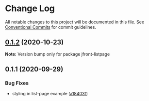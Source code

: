 # Change Log

All notable changes to this project will be documented in this file.
See [Conventional Commits](https://conventionalcommits.org) for commit guidelines.

## [0.1.2](https://github.com/Jepria/jfront-ui/compare/jfront-listpage@0.1.1...jfront-listpage@0.1.2) (2020-10-23)

**Note:** Version bump only for package jfront-listpage





## 0.1.1 (2020-09-29)


### Bug Fixes

* styling in list-page example ([a18403f](https://github.com/Jepria/jfront-ui/commit/a18403f091c1150ba3326816f9f08fbfc1931183))
